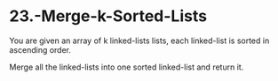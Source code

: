 # 23.-Merge-k-Sorted-Lists

You are given an array of k linked-lists lists, each linked-list is sorted in ascending order.

Merge all the linked-lists into one sorted linked-list and return it.
